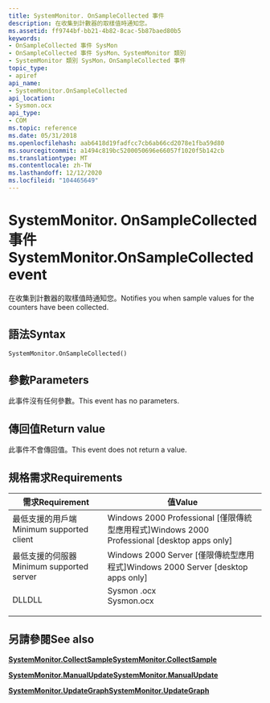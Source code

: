 ```yaml
---
title: SystemMonitor. OnSampleCollected 事件
description: 在收集到計數器的取樣值時通知您。
ms.assetid: ff9744bf-bb21-4b82-8cac-5b87baed80b5
keywords:
- OnSampleCollected 事件 SysMon
- OnSampleCollected 事件 SysMon、SystemMonitor 類別
- SystemMonitor 類別 SysMon，OnSampleCollected 事件
topic_type:
- apiref
api_name:
- SystemMonitor.OnSampleCollected
api_location:
- Sysmon.ocx
api_type:
- COM
ms.topic: reference
ms.date: 05/31/2018
ms.openlocfilehash: aab6418d19fadfcc7cb6ab66cd2078e1fba59d80
ms.sourcegitcommit: a1494c819bc5200050696e66057f1020f5b142cb
ms.translationtype: MT
ms.contentlocale: zh-TW
ms.lasthandoff: 12/12/2020
ms.locfileid: "104465649"
---
```

# <a name="systemmonitoronsamplecollected-event"></a><span data-ttu-id="d283d-106">SystemMonitor. OnSampleCollected 事件</span><span class="sxs-lookup"><span data-stu-id="d283d-106">SystemMonitor.OnSampleCollected event</span></span>

<span data-ttu-id="d283d-107">在收集到計數器的取樣值時通知您。</span><span class="sxs-lookup"><span data-stu-id="d283d-107">Notifies you when sample values for the counters have been collected.</span></span>

## <a name="syntax"></a><span data-ttu-id="d283d-108">語法</span><span class="sxs-lookup"><span data-stu-id="d283d-108">Syntax</span></span>


```VB
SystemMonitor.OnSampleCollected()
```



## <a name="parameters"></a><span data-ttu-id="d283d-109">參數</span><span class="sxs-lookup"><span data-stu-id="d283d-109">Parameters</span></span>

<span data-ttu-id="d283d-110">此事件沒有任何參數。</span><span class="sxs-lookup"><span data-stu-id="d283d-110">This event has no parameters.</span></span>

## <a name="return-value"></a><span data-ttu-id="d283d-111">傳回值</span><span class="sxs-lookup"><span data-stu-id="d283d-111">Return value</span></span>

<span data-ttu-id="d283d-112">此事件不會傳回值。</span><span class="sxs-lookup"><span data-stu-id="d283d-112">This event does not return a value.</span></span>

## <a name="requirements"></a><span data-ttu-id="d283d-113">規格需求</span><span class="sxs-lookup"><span data-stu-id="d283d-113">Requirements</span></span>



| <span data-ttu-id="d283d-114">需求</span><span class="sxs-lookup"><span data-stu-id="d283d-114">Requirement</span></span> | <span data-ttu-id="d283d-115">值</span><span class="sxs-lookup"><span data-stu-id="d283d-115">Value</span></span> |
|-------------------------------------|---------------------------------------------------------------------------------------|
| <span data-ttu-id="d283d-116">最低支援的用戶端</span><span class="sxs-lookup"><span data-stu-id="d283d-116">Minimum supported client</span></span><br/> | <span data-ttu-id="d283d-117">Windows 2000 Professional \[僅限傳統型應用程式\]</span><span class="sxs-lookup"><span data-stu-id="d283d-117">Windows 2000 Professional \[desktop apps only\]</span></span><br/>                            |
| <span data-ttu-id="d283d-118">最低支援的伺服器</span><span class="sxs-lookup"><span data-stu-id="d283d-118">Minimum supported server</span></span><br/> | <span data-ttu-id="d283d-119">Windows 2000 Server \[僅限傳統型應用程式\]</span><span class="sxs-lookup"><span data-stu-id="d283d-119">Windows 2000 Server \[desktop apps only\]</span></span><br/>                                  |
| <span data-ttu-id="d283d-120">DLL</span><span class="sxs-lookup"><span data-stu-id="d283d-120">DLL</span></span><br/>                      | <dl> <span data-ttu-id="d283d-121"><dt>Sysmon .ocx</dt></span><span class="sxs-lookup"><span data-stu-id="d283d-121"><dt>Sysmon.ocx</dt></span></span> </dl> |



## <a name="see-also"></a><span data-ttu-id="d283d-122">另請參閱</span><span class="sxs-lookup"><span data-stu-id="d283d-122">See also</span></span>

<dl> <dt>

[<span data-ttu-id="d283d-123">**SystemMonitor.CollectSample**</span><span class="sxs-lookup"><span data-stu-id="d283d-123">**SystemMonitor.CollectSample**</span></span>](systemmonitor-collectsample.md)
</dt> <dt>

[<span data-ttu-id="d283d-124">**SystemMonitor.ManualUpdate**</span><span class="sxs-lookup"><span data-stu-id="d283d-124">**SystemMonitor.ManualUpdate**</span></span>](systemmonitor-manualupdate.md)
</dt> <dt>

[<span data-ttu-id="d283d-125">**SystemMonitor.UpdateGraph**</span><span class="sxs-lookup"><span data-stu-id="d283d-125">**SystemMonitor.UpdateGraph**</span></span>](systemmonitor-updategraph.md)
</dt> </dl>

 

 





